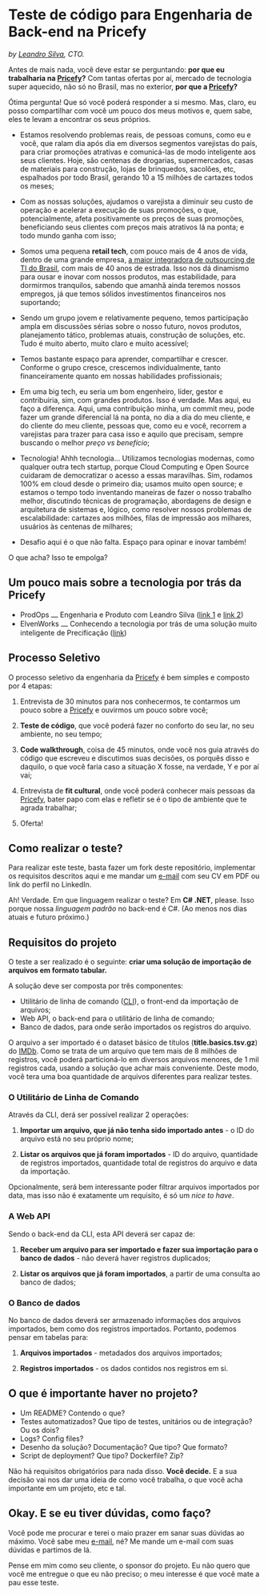 # Teste de código para Engenharia de Back-end na Pricefy
 
*by [Leandro Silva](https://leandrosilva.com.br/), CTO.*
 
Antes de mais nada, você deve estar se perguntando: **por que eu trabalharia na [Pricefy](https://www.pricefy.com.br/)?** Com tantas ofertas por aí, mercado de tecnologia super aquecido, não só no Brasil, mas no exterior, **por que a [Pricefy](https://www.pricefy.com.br/)?**
 
Ótima pergunta! Que só você poderá responder a si mesmo. Mas, claro, eu posso compartilhar com você um pouco dos meus motivos e, quem sabe, eles te levam a encontrar os seus próprios.
 
* Estamos resolvendo problemas reais, de pessoas comuns, como eu e você, que ralam dia após dia em diversos segmentos varejistas do país, para criar promoções atrativas e comunicá-las de modo inteligente aos seus clientes. Hoje, são centenas de drogarias, supermercados, casas de materiais para construção, lojas de brinquedos, sacolões, etc, espalhados por todo Brasil, gerando 10 a 15 milhões de cartazes todos os meses;
 
* Com as nossas soluções, ajudamos o varejista a diminuir seu custo de operação e acelerar a execução de suas promoções, o que, potencialmente, afeta positivamente os preços de suas promoções, beneficiando seus clientes com preços mais atrativos lá na ponta; e todo mundo ganha com isso;
 
* Somos uma pequena **retail tech**, com pouco mais de 4 anos de vida, dentro de uma grande empresa, [a maior integradora de outsourcing de TI do Brasil](https://selbetti.com.br/), com mais de 40 anos de estrada. Isso nos dá dinamismo para ousar e inovar com nossos produtos, mas estabilidade, para dormirmos tranquilos, sabendo que amanhã ainda teremos nossos empregos, já que temos sólidos investimentos financeiros nos suportando;
 
* Sendo um grupo jovem e relativamente pequeno, temos participação ampla em discussões sérias sobre o nosso futuro, novos produtos, planejamento tático, problemas atuais, construção de soluções, etc. Tudo é muito aberto, muito claro e muito acessível;
 
* Temos bastante espaço para aprender, compartilhar e crescer. Conforme o grupo cresce, crescemos individualmente, tanto financeiramente quanto em nossas habilidades profissionais;
 
* Em uma big tech, eu seria um bom engenheiro, líder, gestor e contribuiria, sim, com grandes produtos. Isso é verdade. Mas aqui, eu faço a diferença. Aqui, uma contribuição minha, um commit meu, pode fazer um grande diferencial lá na ponta, no dia a dia do meu cliente, e do cliente do meu cliente, pessoas que, como eu e você, recorrem a varejistas para trazer para casa isso e aquilo que precisam, sempre buscando o melhor *preço vs benefício*;
 
* Tecnologia! Ahhh tecnologia... Utilizamos tecnologias modernas, como qualquer outra tech startup, porque Cloud Computing e Open Source cuidaram de democratizar o acesso a essas maravilhas. Sim, rodamos 100% em cloud desde o primeiro dia; usamos muito open source; e estamos o tempo todo inventando maneiras de fazer o nosso trabalho melhor, discutindo técnicas de programação, abordagens de design e arquitetura de sistemas e, lógico, como resolver nossos problemas de escalabilidade: cartazes aos milhões, filas de impressão aos milhares, usuários às centenas de milhares;
 
* Desafio aqui é o que não falta. Espaço para opinar e inovar também!
 
O que acha? Isso te empolga?

## Um pouco mais sobre a tecnologia por trás da Pricefy

* ProdOps ⎼ Engenharia e Produto com Leandro Silva ([link 1](https://www.youtube.com/watch?v=2IxX2f0ZckQ) e [link 2](https://www.youtube.com/watch?v=jOeuK2U8vI8))
* ElvenWorks ⎼ Conhecendo a tecnologia por trás de uma solução muito inteligente de Precificação ([link](https://www.youtube.com/watch?v=DCT0IoRcrUo))

## Processo Seletivo
 
O processo seletivo da engenharia da [Pricefy](https://www.pricefy.com.br/) é bem simples e composto por 4 etapas:
 
1. Entrevista de 30 minutos para nos conhecermos, te contarmos um pouco sobre a [Pricefy](https://www.pricefy.com.br/) e ouvirmos um pouco sobre você;
 
2. **Teste de código**, que você poderá fazer no conforto do seu lar, no seu ambiente, no seu tempo;
 
3. **Code walkthrough**, coisa de 45 minutos, onde você nos guia através do código que escreveu e discutimos suas decisões, os porquês disso e daquilo, o que você faria caso a situação X fosse, na verdade, Y e por aí vai;
 
4. Entrevista de **fit cultural**, onde você poderá conhecer mais pessoas da [Pricefy](https://www.pricefy.com.br/), bater papo com elas e refletir se é o tipo de ambiente que te agrada trabalhar;
 
5. Oferta!
 
## Como realizar o teste?
 
Para realizar este teste, basta fazer um fork deste repositório, implementar os requisitos descritos aqui e me mandar um [e-mail](mailto:leandro.silva@pricefy.com.br) com seu CV em PDF ou link do perfil no LinkedIn.
 
Ah! Verdade. Em que linguagem realizar o teste? Em **C# .NET**, please. Isso porque nossa *linguagem padrão* no back-end é C#. (Ao menos nos dias atuais e futuro próximo.)
 
## Requisitos do projeto
 
O teste a ser realizado é o seguinte: **criar uma solução de importação de arquivos em formato tabular.**
 
A solução deve ser composta por três componentes:
 
* Utilitário de linha de comando ([CLI](https://en.wikipedia.org/wiki/Command-line_interface)), o front-end da importação de arquivos;
* Web API, o back-end para o utilitário de linha de comando;
* Banco de dados, para onde serão importados os registros do arquivo.
 
O arquivo a ser importado é o dataset básico de títulos (**title.basics.tsv.gz**) do [IMDb](https://www.imdb.com/interfaces/). Como se trata de um arquivo que tem mais de 8 milhões de registros, você poderá particioná-lo em diversos arquivos menores, de 1 mil registros cada, usando a solução que achar mais conveniente. Deste modo, você tera uma boa quantidade de arquivos diferentes para realizar testes.
 
### O Utilitário de Linha de Comando
 
Através da CLI, derá ser possível realizar 2 operações:
 
1. **Importar um arquivo, que já não tenha sido importado antes** - o ID do arquivo está no seu próprio nome;
 
2. **Listar os arquivos que já foram importados** - ID do arquivo, quantidade de registros importados, quantidade total de registros do arquivo e data da importação.
 
Opcionalmente, será bem interessante poder filtrar arquivos importados por data, mas isso não é exatamente um requisito, é só um *nice to have*.
 
### A Web API
 
Sendo o back-end da CLI, esta API deverá ser capaz de:
 
1. **Receber um arquivo para ser importado e fazer sua importação para o banco de dados** - não deverá haver registros duplicados;
 
2. **Listar os arquivos que já foram importados**, a partir de uma consulta ao banco de dados;
 
### O Banco de dados
 
No banco de dados deverá ser armazenado informações dos arquivos importados, bem como dos registros importados. Portanto, podemos pensar em tabelas para:
 
1. **Arquivos importados** - metadados dos arquivos importados;
 
2. **Registros importados** - os dados contidos nos registros em si.
 
## O que é importante haver no projeto?
 
* Um README? Contendo o que?
* Testes automatizados? Que tipo de testes, unitários ou de integração? Ou os dois?
* Logs? Config files?
* Desenho da solução? Documentação? Que tipo? Que formato?
* Script de deployment? Que tipo? Dockerfile? Zip?
 
Não há requisitos obrigatórios para nada disso. **Você decide.** E a sua decisão vai nos dar uma ideia de como você trabalha, o que você acha importante em um projeto, etc e tal.
 
## Okay. E se eu tiver dúvidas, como faço?
 
Você pode me procurar e terei o maio prazer em sanar suas dúvidas ao máximo. Você sabe meu [e-mail](mailto:leandro.silva@pricefy.com.br), né? Me mande um e-mail com suas dúvidas e partimos de lá.
 
Pense em mim como seu cliente, o sponsor do projeto. Eu não quero que você me entregue o que eu não preciso; o meu interesse é que você mate a pau esse teste.
